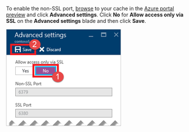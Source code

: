 To enable the non-SSL port, [browse](/documentation/articles/cache-configure/#configure-redis-cache-settings) to your cache in the [Azure portal preview](https://portal.azure.cn) and click **Advanced settings**. Click **No** for **Allow access only via SSL** on the **Advanced settings** blade and then click **Save**.

![Redis cache settings](./media/redis-cache-non-ssl-port/redis-cache-non-ssl-port.png)